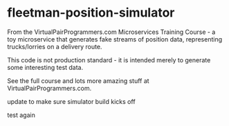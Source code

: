 # fleetman-position-simulator
From the VirtualPairProgrammers.com Microservices Training Course - a toy microservice that generates fake streams of position data, representing trucks/lorries on a delivery route.

This code is not production standard - it is intended merely to generate some interesting test data.

See the full course and lots more amazing stuff at VirtualPairProgrammers.com.


update to make sure simulator build kicks off 

test again